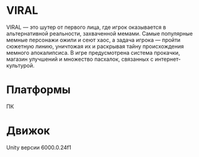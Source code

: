 # VIRAL

VIRAL — это шутер от первого лица, где игрок оказывается в альтернативной реальности, захваченной мемами. Самые популярные мемные персонажи ожили и сеют хаос, а задача игрока — пройти сюжетную линию, уничтожая их и раскрывая тайну происхождения мемного апокалипсиса. В игре предусмотрена система прокачки, магазин улучшений и множество пасхалок, связанных с интернет-культурой.

# Платформы 

ПК

# Движок
 Unity версии 6000.0.24f1
